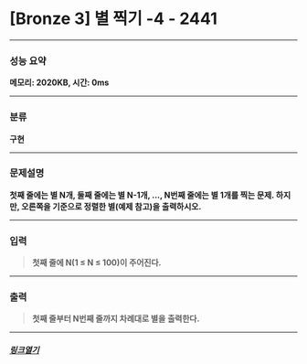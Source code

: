 # [Bronze 3] 별 찍기 -4 - 2441
___
### **성능 요약**  
**메모리: 2020KB, 시간: 0ms**
___
### **분류**
**구현**
___
### **문제설명**  
**첫째 줄에는 별 N개, 둘째 줄에는 별 N-1개, ..., N번째 줄에는 별 1개를 찍는 문제. 하지만, 오른쪽을 기준으로 정렬한 별(예제 참고)을 출력하시오.**
___
### **입력**  
 > **첫째 줄에 N(1 ≤ N ≤ 100)이 주어진다.**
 
 ___
### **출력**  
 > **첫째 줄부터 N번째 줄까지 차례대로 별을 출력한다.**
 
 ____
 ##### [*링크열기*](https://www.acmicpc.net/problem/2441)